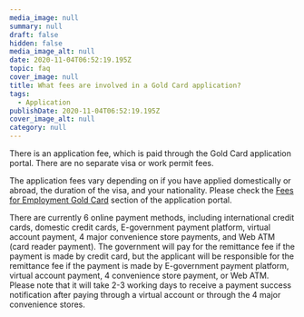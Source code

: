 ```yaml
---
media_image: null
summary: null
draft: false
hidden: false
media_image_alt: null
date: 2020-11-04T06:52:19.195Z
topic: faq
cover_image: null
title: What fees are involved in a Gold Card application?
tags:
  - Application
publishDate: 2020-11-04T06:52:19.195Z
cover_image_alt: null
category: null
---
```

There is an application fee, which is paid through the Gold Card application portal. There are no separate visa or work permit fees.

The application fees vary depending on if you have applied domestically or abroad, the duration of the visa, and your nationality. Please check the [Fees for Employment Gold Card](https://coa.immigration.gov.tw/coa-frontend/four-in-one/entry/golden-card) section of the application portal.

There are currently 6 online payment methods, including international credit cards, domestic credit cards, E-government payment platform, virtual account payment, 4 major convenience store payments, and Web ATM (card reader payment). The government will pay for the remittance fee if the payment is made by credit card, but the applicant will be responsible for the remittance fee if the payment is made by E-government payment platform, virtual account payment, 4 convenience store payment, or Web ATM. Please note that it will take 2-3 working days to receive a payment success notification after paying through a virtual account or through the 4 major convenience stores.